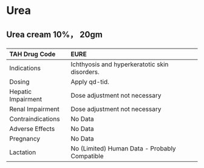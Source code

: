 # Urea

## Urea cream 10%， 20gm

##### 

| TAH Drug Code      | EURE                                          |
|:-------------------|:----------------------------------------------|
| Indications        | Ichthyosis and hyperkeratotic skin disorders. |
| Dosing             | Apply qd-tid.                                 |
| Hepatic Impairment | Dose adjustment not necessary                 |
| Renal Impairment   | Dose adjustment not necessary                 |
| Contraindications  | No Data                                       |
| Adverse Effects    | No Data                                       |
| Pregnancy          | No Data                                       |
| Lactation          | No (Limited) Human Data - Probably Compatible |

